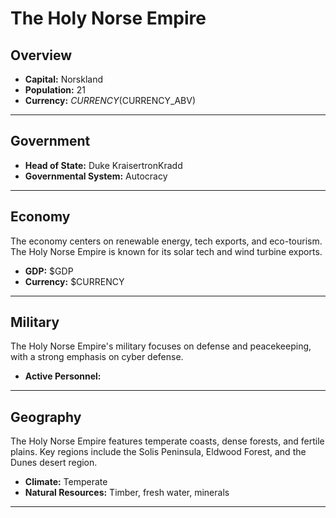 # The Holy Norse Empire

## Overview

- **Capital:** Norskland
- **Population:** 21
- **Currency:** $CURRENCY ($CURRENCY_ABV)

---

## Government

- **Head of State:** Duke KraisertronKradd
- **Governmental System:** Autocracy

---

## Economy
The economy centers on renewable energy, tech exports, and eco-tourism. The Holy Norse Empire is known for its solar tech and wind turbine exports.

- **GDP:** $GDP
- **Currency:** $CURRENCY

---

## Military
The Holy Norse Empire's military focuses on defense and peacekeeping, with a strong emphasis on cyber defense.

- **Active Personnel:** 

---

## Geography
The Holy Norse Empire features temperate coasts, dense forests, and fertile plains. Key regions include the Solis Peninsula, Eldwood Forest, and the Dunes desert region.

- **Climate:** Temperate
- **Natural Resources:** Timber, fresh water, minerals

---